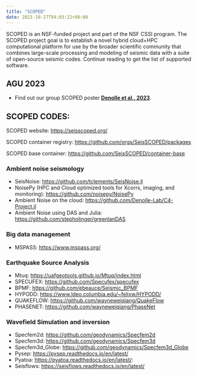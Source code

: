 ```yaml
---
title: "SCOPED"
date: 2021-10-27T04:03:22+08:00
---
```


SCOPED is an NSF-funded project and part of the NSF CSSI program. 
The SCOPED project goal is to establish a novel hybrid cloud+HPC computational platform for use by the broader scientific community that combines large-scale processing and modeling of seismic data with a suite of open-source seismic codes. Continue reading to get the list of supported software.

## AGU 2023
* Find out our group SCOPED poster **[Denolle et al., 2023](https://docs.google.com/presentation/d/1FMR0QH62oBuadAWXQ7ENPMEj7cuv9mORD41QSpwOlDs/edit?usp=sharing)**.



## SCOPED CODES:
SCOPED website: https://seisscoped.org/ 

SCOPED container registry: https://github.com/orgs/SeisSCOPED/packages 

SCOPED base container:
https://github.com/SeisSCOPED/container-base


### Ambient noise seismology
* SeisNoise: https://github.com/tclements/SeisNoise.jl 
* NoisePy (HPC and Cloud optimized tools for Xcorrs, imaging, and monitoring): https://github.com/noisepy/NoisePy
* Ambient Noise on the cloud: https://github.com/Denolle-Lab/C4-Project.jl
* Ambient Noise using DAS and Julia: https://github.com/stepholinger/greenlanDAS

### Big data management
* MSPASS: https://www.mspass.org/ 

### Earthquake Source Analysis
* Mtuq: https://uafgeotools.github.io/Mtuq/index.html 
* SPECUFEX: https://github.com/Specufex/specufex 
* BPMF: https://github.com/ebeauce/Seismic_BPMF 
* HYPODD: https://www.ldeo.columbia.edu/~felixw/HYPODD/ 
* QUAKEFLOW: https://github.com/wayneweiqiang/QuakeFlow 
* PHASENET: https://github.com/wayneweiqiang/PhaseNet 

### Wavefield Simulation and inversion
* Specfem2d: https://github.com/geodynamics/Specfem2d 
* Specfem3d: https://github.com/geodynamics/Specfem3d 
* Specfem3d_Globe: https://github.com/geodynamics/Specfem3d_Globe
* Pysep: https://pysep.readthedocs.io/en/latest/ 
* Pyatoa: https://pyatoa.readthedocs.io/en/latest/: 
* Seisflows: https://seisflows.readthedocs.io/en/latest/
